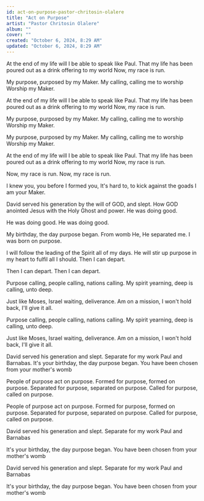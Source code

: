```yaml
---
id: act-on-purpose-pastor-chritosin-olalere
title: "Act on Purpose"
artist: "Pastor Chritosin Olalere"
album: ""
cover: ""
created: "October 6, 2024, 8:29 AM"
updated: "October 6, 2024, 8:29 AM"
---
```


At the end of my life will I be able to speak like Paul.
That my life has been poured out as a drink offering to my world
Now, my race is run.

My purpose, purposed by my Maker.
My calling, calling me to worship
Worship my Maker.

At the end of my life will I be able to speak like Paul.
That my life has been poured out as a drink offering to my world
Now, my race is run.

My purpose, purposed by my Maker.
My calling, calling me to worship
Worship my Maker.

My purpose, purposed by my Maker.
My calling, calling me to worship
Worship my Maker.

At the end of my life will I be able to speak like Paul.
That my life has been poured out as a drink offering to my world
Now, my race is run.

Now, my race is run.
Now, my race is run.

I knew you, you before I formed you,
It's hard to, to kick against the goads
I am your Maker.

David served his generation by the will of GOD, and slept.
How GOD anointed Jesus with the Holy Ghost and power.
He was doing good.

He was doing good.
He was doing good.

My birthday, the day purpose began.
From womb He, He separated me.
I was born on purpose.

I will follow the leading of the Spirit all of my days.
He will stir up purpose in my heart to fulfil all I should.
Then I can depart.

Then I can depart.
Then I can depart.

Purpose calling, people calling, nations calling.
My spirit yearning, deep is calling, unto deep.

Just like Moses, Israel waiting, deliverance.
Am on a mission, I won't hold back, I'll give it all.

Purpose calling, people calling, nations calling.
My spirit yearning, deep is calling, unto deep.

Just like Moses, Israel waiting, deliverance.
Am on a mission, I won't hold back, I'll give it all.


David served his generation and slept.
Separate for my work Paul and Barnabas.
It's your birthday, the day purpose began.
You have been chosen from your mother's womb

People of purpose act on purpose.
Formed for purpose, formed on purpose.
Separated for purpose, separated on purpose.
Called for purpose, called on purpose.

People of purpose act on purpose.
Formed for purpose, formed on purpose.
Separated for purpose, separated on purpose.
Called for purpose, called on purpose.


David served his generation and slept.
Separate for my work Paul and Barnabas

It's your birthday, the day purpose began.
You have been chosen from your mother's womb

David served his generation and slept.
Separate for my work Paul and Barnabas

It's your birthday, the day purpose began.
You have been chosen from your mother's womb